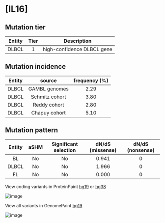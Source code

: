 # [IL16]

## Mutation tier

|Entity|Tier|Description               |
|:------:|:----:|--------------------------|
|DLBCL |1   |high-confidence DLBCL gene|
## Mutation incidence

|Entity|source        |frequency (%)|
|:------:|:--------------:|:-------------:|
|DLBCL |GAMBL genomes |2.29         |
|DLBCL |Schmitz cohort|3.80         |
|DLBCL |Reddy cohort  |2.80         |
|DLBCL |Chapuy cohort |5.10         |

## Mutation pattern

|Entity|aSHM|Significant selection|dN/dS (missense)|dN/dS (nonsense)|
|:------:|:----:|:---------------------:|:----------------:|:----------------:|
|BL    |No  |No                   |0.941           |0               |
|DLBCL |No  |No                   |1.966           |0               |
|FL    |No  |No                   |0.000           |0               |



View coding variants in ProteinPaint [hg19](https://www.bcgsc.ca/downloads/morinlab/GAMBL/test/genes/IL16_protein.html)  or [hg38](https://www.bcgsc.ca/downloads/morinlab/GAMBL/test/genes/IL16_protein_hg38.html)

![image](../../images/proteinpaint/IL16_NM_004513.svg)

View all variants in GenomePaint [hg19](https://www.bcgsc.ca/downloads/morinlab/GAMBL/test/genes/IL16.html)

![image](../../images/proteinpaint/IL16.svg)
